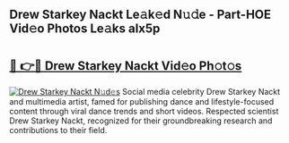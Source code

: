 ## Drew Starkey Nackt Le𝚊k𝚎d N𝚞𝚍e - Part-HOE Vid𝚎o Photos Le𝚊ks aIx5p

# <h2><a href="http://fb1c4k.evod.top/?m=Drew+Starkey+Nackt">🔗 👉🔴 Drew Starkey Nackt Vid𝚎o Ph𝚘t𝚘s</a></h2>

[![Drew Starkey Nackt N𝚞d𝚎s](https://i.imgur.com/8V9OHl7.gif)](http://fb1c4k.evod.top/?m=Drew+Starkey+Nackt)
Social media celebrity Drew Starkey Nackt and multimedia artist, famed for publishing dance and lifestyle-focused content through viral dance trends and short videos. Respected scientist Drew Starkey Nackt, recognized for their groundbreaking research and contributions to their field. 
